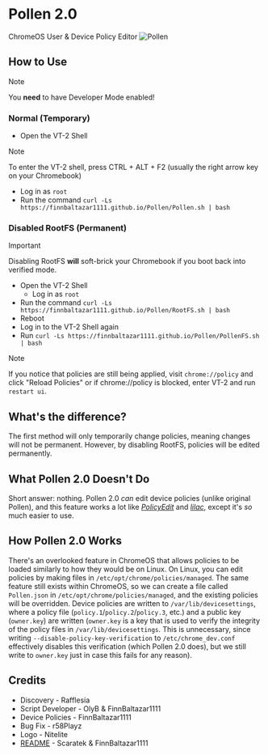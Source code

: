 # Pollen 2.0
ChromeOS User & Device Policy Editor
![Pollen](/Pollen.svg)

## How to Use
> [!NOTE]
You **need** to have Developer Mode enabled!
### Normal (Temporary)
- Open the VT-2 Shell
> [!NOTE]
To enter the VT-2 shell, press CTRL + ALT + F2 (usually the right arrow key on your Chromebook)
  - Log in as `root`
- Run the command `curl -Ls https://finnbaltazar1111.github.io/Pollen/Pollen.sh | bash`

### Disabled RootFS (Permanent)
> [!IMPORTANT]
Disabling RootFS **will** soft-brick your Chromebook if you boot back into verified mode.
- Open the VT-2 Shell
  - Log in as `root`
- Run the command `curl -Ls https://finnbaltazar1111.github.io/Pollen/RootFS.sh | bash`
- Reboot
- Log in to the VT-2 Shell again
- Run `curl -Ls https://finnbaltazar1111.github.io/Pollen/PollenFS.sh | bash`
> [!NOTE]
If you notice that policies are still being applied, visit `chrome://policy` and click "Reload Policies" or if chrome://policy is blocked, enter VT-2 and run `restart ui`.

## What's the difference?
The first method will only temporarily change policies, meaning changes will not be permanent. However, by disabling RootFS, policies will be edited permanently.

## What Pollen 2.0 Doesn't Do
Short answer: nothing. Pollen 2.0 *can* edit device policies (unlike original Pollen), and this feature works a lot like [*PolicyEdit*](https://github.com/ading2210/policyedit) and [*lilac*](https://github.com/mercuryworkshop/lilac), except it's *so* much easier to use.

## How Pollen 2.0 Works
There's an overlooked feature in ChromeOS that allows policies to be loaded similarly to how they would be on Linux. On Linux, you can edit policies by making files in `/etc/opt/chrome/policies/managed`. The same feature still exists within ChromeOS, so we can create a file called `Pollen.json` in `/etc/opt/chrome/policies/managed`, and the existing policies will be overridden. Device policies are written to `/var/lib/devicesettings`, where a policy file (`policy.1`/`policy.2`/`policy.3`, etc.) and a public key (`owner.key`) are written (`owner.key` is a key that is used to verify the integrity of the policy files in `/var/lib/devicesettings`. This is unnecessary, since writing `--disable-policy-key-verification` to `/etc/chrome_dev.conf` effectively disables this verification (which Pollen 2.0 does), but we still write to `owner.key` just in case this fails for any reason).

## Credits
- Discovery - Rafflesia
- Script Developer - OlyB & FinnBaltazar1111
- Device Policies - FinnBaltazar1111
- Bug Fix - r58Playz
- Logo - Nitelite
- [README](README.md) - Scaratek & FinnBaltazar1111
